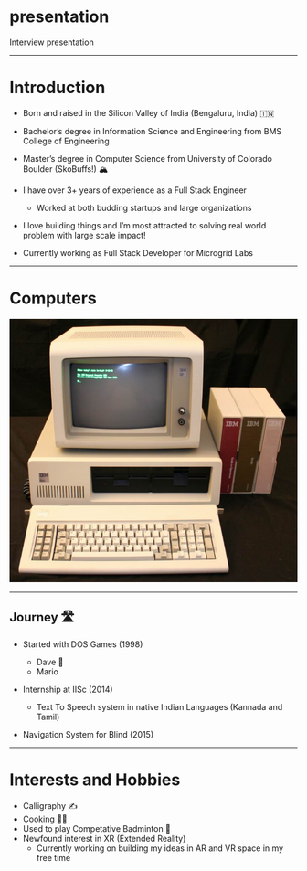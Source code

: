 # presentation
Interview presentation

---

# Introduction



- Born and raised in the Silicon Valley of India (Bengaluru, India) 🇮🇳

- Bachelor’s degree in Information Science and Engineering from BMS College of Engineering

- Master’s degree in Computer Science from University of Colorado Boulder (SkoBuffs!) 🏔️

- I have over 3+ years of experience as a Full Stack Engineer
	- Worked at both budding startups and large organizations

- I love building things and I’m most attracted to solving real world problem with large scale impact!

- Currently working as Full Stack Developer for Microgrid Labs

---
<!-- fg=white bg=black -->
# Computers
![](images/msDOS.jpg)

---
<!-- fg=white bg=black -->

## Journey 🛣️
- Started with DOS Games (1998)
	- Dave 🤩
	- Mario

- Internship at IISc (2014)
	- Text To Speech system in native Indian Languages (Kannada and Tamil)

- Navigation System for Blind (2015)

---
<!-- fg=white bg=black -->

# Interests and Hobbies

- Calligraphy ✍️
- Cooking 👨‍🍳
- Used to play Competative Badminton 🏸
- Newfound interest in XR (Extended Reality)
	- Currently working on building my ideas in AR and VR space in my free time
